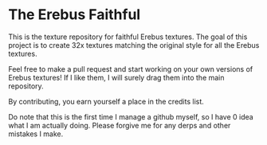 The Erebus Faithful
===================

This is the texture repository for faithful Erebus textures. The goal of this project is to create 32x textures matching
the original style for all the Erebus textures.

Feel free to make a pull request and start working on your own versions of Erebus textures! If I like them, I will surely 
drag them into the main repository.

By contributing, you earn yourself a place in the credits list.

Do note that this is the first time I manage a github myself, so I have 0 idea what I am actually doing. Please forgive me
for any derps and other mistakes I make.


